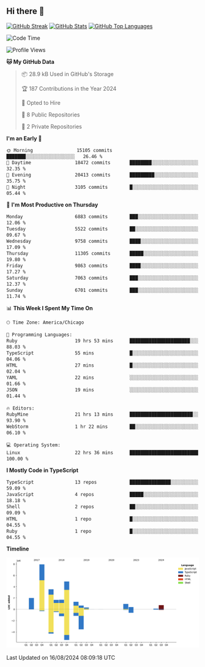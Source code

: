 ## Hi there 👋

<!--
- 🔭 I’m currently working on ...
- 🌱 I’m currently learning ...
- 👯 I’m looking to collaborate on ...
- 🤔 I’m looking for help with ...
- 💬 Ask me about ...
- 📫 How to reach me: ...
- 😄 Pronouns: ...
- ⚡ Fun fact: ...
-->

[![GitHub Streak](https://github-readme-streak-stats.herokuapp.com?user=jameswlane&theme=tokyonight)](https://git.io/streak-stats)
[![GitHub Stats](https://github-readme-stats.vercel.app/api?username=jameswlane&show_icons=true&theme=tokyonight)](https://github-readme-stats.vercel.app)
[![GitHub Top Languages](https://github-readme-stats.vercel.app/api/top-langs?username=jameswlane&show_icons=true&locale=en&layout=compact&theme=tokyonight)](https://github-readme-stats.vercel.app)


<!--START_SECTION:waka-->
![Code Time](http://img.shields.io/badge/Code%20Time-85%20hrs%2028%20mins-blue)

![Profile Views](http://img.shields.io/badge/Profile%20Views-25-blue)

**🐱 My GitHub Data** 

> 📦 28.9 kB Used in GitHub's Storage 
 > 
> 🏆 187 Contributions in the Year 2024
 > 
> 💼 Opted to Hire
 > 
> 📜 8 Public Repositories 
 > 
> 🔑 2 Private Repositories 
 > 
**I'm an Early 🐤** 

```text
🌞 Morning                15105 commits       ███████░░░░░░░░░░░░░░░░░░   26.46 % 
🌆 Daytime                18472 commits       ████████░░░░░░░░░░░░░░░░░   32.35 % 
🌃 Evening                20413 commits       █████████░░░░░░░░░░░░░░░░   35.75 % 
🌙 Night                  3105 commits        █░░░░░░░░░░░░░░░░░░░░░░░░   05.44 % 
```
📅 **I'm Most Productive on Thursday** 

```text
Monday                   6883 commits        ███░░░░░░░░░░░░░░░░░░░░░░   12.06 % 
Tuesday                  5522 commits        ██░░░░░░░░░░░░░░░░░░░░░░░   09.67 % 
Wednesday                9758 commits        ████░░░░░░░░░░░░░░░░░░░░░   17.09 % 
Thursday                 11305 commits       █████░░░░░░░░░░░░░░░░░░░░   19.80 % 
Friday                   9863 commits        ████░░░░░░░░░░░░░░░░░░░░░   17.27 % 
Saturday                 7063 commits        ███░░░░░░░░░░░░░░░░░░░░░░   12.37 % 
Sunday                   6701 commits        ███░░░░░░░░░░░░░░░░░░░░░░   11.74 % 
```


📊 **This Week I Spent My Time On** 

```text
🕑︎ Time Zone: America/Chicago

💬 Programming Languages: 
Ruby                     19 hrs 53 mins      ██████████████████████░░░   88.03 % 
TypeScript               55 mins             █░░░░░░░░░░░░░░░░░░░░░░░░   04.06 % 
HTML                     27 mins             █░░░░░░░░░░░░░░░░░░░░░░░░   02.04 % 
YAML                     22 mins             ░░░░░░░░░░░░░░░░░░░░░░░░░   01.66 % 
JSON                     19 mins             ░░░░░░░░░░░░░░░░░░░░░░░░░   01.44 % 

🔥 Editors: 
RubyMine                 21 hrs 13 mins      ███████████████████████░░   93.90 % 
WebStorm                 1 hr 22 mins        ██░░░░░░░░░░░░░░░░░░░░░░░   06.10 % 

💻 Operating System: 
Linux                    22 hrs 36 mins      █████████████████████████   100.00 % 
```

**I Mostly Code in TypeScript** 

```text
TypeScript               13 repos            ███████████████░░░░░░░░░░   59.09 % 
JavaScript               4 repos             █████░░░░░░░░░░░░░░░░░░░░   18.18 % 
Shell                    2 repos             ██░░░░░░░░░░░░░░░░░░░░░░░   09.09 % 
HTML                     1 repo              █░░░░░░░░░░░░░░░░░░░░░░░░   04.55 % 
Ruby                     1 repo              █░░░░░░░░░░░░░░░░░░░░░░░░   04.55 % 
```



**Timeline**

![Lines of Code chart](https://raw.githubusercontent.com/jameswlane/jameswlane/main/assets/bar_graph.png)


 Last Updated on 16/08/2024 08:09:18 UTC
<!--END_SECTION:waka-->
